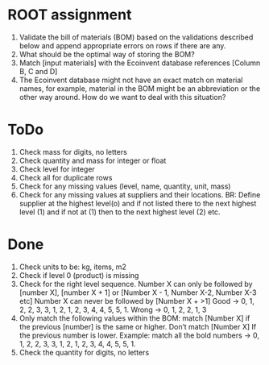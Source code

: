 # ROOT assignment

1. Validate the bill of materials (BOM) based on the validations described below and append appropriate errors on rows if there are any.
2. What should be the optimal way of storing the BOM? 
3. Match [input materials] with the Ecoinvent database references [Column B, C and D]
4. The Ecoinvent database might not have an exact match on material names, for example,
material in the BOM might be an abbreviation or the other way around. 
How do we want to deal with this situation?

# ToDo
1. Check mass for digits, no letters
2. Check quantity and mass for integer or float
3. Check level for integer
4. Check all for duplicate rows
5. Check for any missing values (level, name, quantity, unit, mass)
6. Check for any missing values at suppliers and their locations. BR: Define supplier at the highest level(o) 
and if not listed there to the next highest level (1) and if not at (1) then to the next highest level (2) etc.

# Done
1. Check units to be: kg, items, m2
2. Check if level 0 (product) is missing
3. Check for the right level sequence. Number X can only be followed by [number X], [number X + 1] or [Number X - 1, Number X-2, Number X-3 etc] 
Number X can never be followed by [Number X + >1]  Good → 0, 1, 2, 2, 3, 3, 1, 2, 1, 2, 3, 4, 4, 5, 5, 1. Wrong → 0, 1, 2, 2, 1, 3
4. Only match the following values within the BOM: match [Number X] if the previous [number] is the same or higher. 
Don’t match [Number X] If the previous number is lower. Example: match all the bold numbers → 0, 1, 2, 2, 3, 3, 1, 2, 1, 2, 3, 4, 4, 5, 5, 1.
5. Check the quantity for digits, no letters
